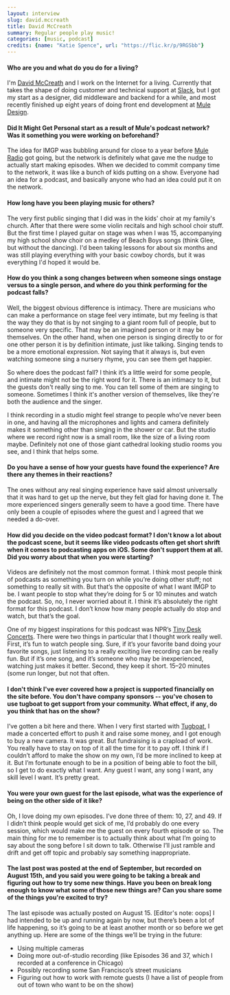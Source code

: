 ```yaml
---
layout: interview
slug: david.mccreath
title: David McCreath
summary: Regular people play music!
categories: [music, podcast]
credits: {name: "Katie Spence", url: "https://flic.kr/p/9RGSbb"}
---
```


#### Who are you and what do you do for a living?

I'm [David McCreath](http://twitter.com/mccreath) and I work on the Internet for a living. Currently that takes the shape of doing customer and technical support at [Slack](https://slack.com/), but I got my start as a designer, did middleware and backend for a while,  and most recently finished up eight years of doing front end development at [Mule Design](http://muledesign.com/).

#### Did It Might Get Personal start as a result of Mule's podcast network? Was it something you were working on beforehand?

The idea for IMGP was bubbling around for close to a year before [Mule Radio](http://www.muleradio.net/) got going, but the network is definitely what gave me the nudge to actually start making episodes. When we decided to commit company time to the network, it was like a bunch of kids putting on a show. Everyone had an idea for a podcast, and basically anyone who had an idea could put it on the network.

#### How long have you been playing music for others?

The very first public singing that I did was in the kids' choir at my family's church. After that there were some violin recitals and high school choir stuff. But the first time I played guitar on stage was when I was 15, accompanying my high school show choir on a medley of Beach Boys songs (think Glee, but without the dancing). I'd been taking lessons for about six months and was still playing everything with your basic cowboy chords, but it was everything I'd hoped it would be.

#### How do you think a song changes between when someone sings onstage versus to a single person, and where do you think performing for the podcast falls?

Well, the biggest obvious difference is intimacy. There are musicians who can make a performance on stage feel very intimate, but my feeling is that the way they do that is by not singing to a giant room full of people, but to someone very specific. That may be an imagined person or it may be themselves. On the other hand, when one person is singing directly to or for one other person it is by definition intimate, just like talking. Singing tends to be a more emotional expression. Not saying that it always is, but even watching someone  sing a nursery rhyme, you can see them get happier.

So where does the podcast fall? I think it’s a little weird for some people, and intimate might not be the right word for it. There is an intimacy to it, but the guests don't really sing to me. You can tell some of them are singing to someone. Sometimes I think it's another version of themselves, like they're both the audience and the singer.

I think recording in a studio might feel strange to people who’ve never been in one, and having all the microphones and lights and camera definitely makes it something other than singing in the shower or car. But the studio where we record right now is a small room, like the size of a living room maybe. Definitely not one of those giant cathedral looking studio rooms you see, and I think that helps some.

#### Do you have a sense of how your guests have found the experience? Are there any themes in their reactions?

The ones without any real singing experience have said almost universally that it was hard to get up the nerve, but they felt glad for having done it. The more experienced singers generally seem to have a good time. There have only been a couple of episodes where the guest and I agreed that we needed a do-over.

#### How did you decide on the video podcast format? I don't know a lot about the podcast scene, but it seems like video podcasts often get short shrift when it comes to podcasting apps on iOS. Some don't support them at all. Did you worry about that when you were starting?

Videos are definitely not the most common format. I think most people think of podcasts as something you turn on while you’re doing other stuff; not something to really sit with. But that’s the opposite of what I want IMGP to be. I want people to stop what they’re doing for 5 or 10 minutes and watch the podcast. So, no, I never worried about it. I think it’s absolutely the right format for this podcast. I don’t know how many people actually do stop and watch, but that’s the goal.

One of my biggest inspirations for this podcast was NPR’s [Tiny Desk Concerts](http://www.npr.org/series/tiny-desk-concerts/). There were two things in particular that I thought work really well. First, it’s fun to watch people sing. Sure, if it’s your favorite band doing your favorite songs, just listening to a really exciting live recording can be really fun. But if it’s one song, and it’s someone who may be inexperienced, watching just makes it better. Second, they keep it short. 15–20 minutes (some run longer, but not that often.

#### I don't think I've ever covered how a project is supported financially on the site before. You don't have company sponsors -- you've chosen to use tugboat to get support from your community. What effect, if any, do you think that has on the show?

I’ve gotten a bit here and there. When I very first started with [Tugboat](https://tugboatyards.com/page/imgp), I made a concerted effort to push it and raise some money, and I got enough to buy a new camera. It was great. But fundraising is a crapload of work. You really have to stay on top of it all the time for it to pay off. I think if I couldn’t afford to make the show on my own, I’d be more inclined to keep at it. But I’m fortunate enough to be in a position of being able to foot the bill, so I get to do exactly what I want. Any guest I want, any song I want, any skill level I want. It’s pretty great.

#### You were your own guest for the last episode, what was the experience of being on the other side of it like?

Oh, I love doing my own episodes. I’ve done three of them: 10, 27, and 49. If I didn’t think people would get sick of me, I’d probably do one every session, which would make me the guest on every fourth episode or so. The main thing for me to remember is to actually think about what I’m going to say about the song before I sit down to talk. Otherwise I’ll just ramble and drift and get off topic and probably say something inappropriate.

#### The last post was posted at the end of September, but recorded on August 15th, and you said you were going to be taking a break and figuring out how to try some new things. Have you been on break long enough to know what some of those new things are? Can you share some of the things you're excited to try?

The last episode was actually posted on August 15. [Editor's note: oops] I had intended to be up and running again by now, but there’s been a lot of life happening, so it’s going to be at least another month or so before we get anything up. Here are some of the things we’ll be trying in the future:

* Using multiple cameras
* Doing more out-of-studio recording (like Episodes 36 and 37, which I recorded at a conference in Chicago)
* Possibly recording some San Francisco’s street musicians
* Figuring out how to work with remote guests (I have a list of people from out of town who want to be on the show)
